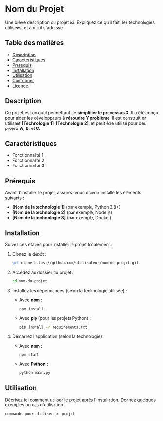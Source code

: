 # Nom du Projet

Une brève description du projet ici. Expliquez ce qu'il fait, les technologies utilisées, et à qui il s'adresse.

## Table des matières

- [Description](#description)
- [Caractéristiques](#caracteristiques)
- [Prérequis](#prerequis)
- [Installation](#installation)
- [Utilisation](#utilisation)
- [Contribuer](#contribuer)
- [Licence](#licence)

## Description

Ce projet est un outil permettant de **simplifier le processus X**. Il a été conçu pour aider les développeurs à **résoudre Y problème**. Il est construit en utilisant **[Technologie 1]**, **[Technologie 2]**, et peut être utilisé pour des projets **A**, **B**, et **C**.

## Caractéristiques

- Fonctionnalité 1
- Fonctionnalité 2
- Fonctionnalité 3

## Prérequis

Avant d'installer le projet, assurez-vous d'avoir installé les éléments suivants :

- **[Nom de la technologie 1]** (par exemple, Python 3.8+)
- **[Nom de la technologie 2]** (par exemple, Node.js)
- **[Nom de la technologie 3]** (par exemple, Docker)

## Installation

Suivez ces étapes pour installer le projet localement :

1. Clonez le dépôt :

    ```bash
    git clone https://github.com/utilisateur/nom-du-projet.git
    ```

2. Accédez au dossier du projet :

    ```bash
    cd nom-du-projet
    ```

3. Installez les dépendances (selon la technologie utilisée) :

    - Avec **npm** :

      ```bash
      npm install
      ```

    - Avec **pip** (pour les projets Python) :

      ```bash
      pip install -r requirements.txt
      ```

4. Démarrez l'application (selon la technologie) :

    - Avec **npm** :

      ```bash
      npm start
      ```

    - Avec **Python** :

      ```bash
      python main.py
      ```

## Utilisation

Décrivez ici comment utiliser le projet après l'installation. Donnez quelques exemples ou cas d'utilisation.

```bash
commande-pour-utiliser-le-projet
